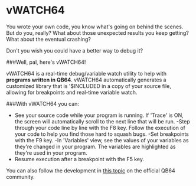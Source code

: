 # vWATCH64
You wrote your own code, you know what's going on behind the scenes.
But do you, really? What about those unexpected results you keep getting? What about the eventual crashing?

Don't you wish you could have a better way to debug it?

###Well, pal, here's vWATCH64!

vWATCH64 is a real-time debug/variable watch utility to help with **programs written in QB64**. vWATCH64 automatically generates a customized library that is '$INCLUDED in a copy of your source file, allowing for breakpoints and real-time variable watch.

###With vWATCH64 you can:
- See your source code while your program is running. If 'Trace' is ON, the screen will automatically scroll to the next line that will be run.
-Step through your code line by line with the F8 key. Follow the execution of your code to help you find those hard to squash bugs.
-Set breakpoints with the F9 key.
-In 'Variables' view, see the values of your variables as they're changed in your program. The variables are highlighted as they're used in your program.
- Resume execution after a breakpoint with the F5 key.

You can also follow the development in [this topic](http://www.qb64.net/forum/index.php?topic=13275.msg114691#msg114691) on the official QB64 community.
